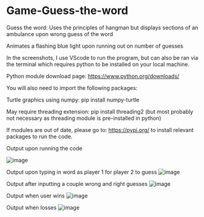 # Game-Guess-the-word

Guess the word:
Uses the principles of hangman but displays sections of an ambulance upon wrong guess of the word 

Animates a flashing blue light upon running out on number of guesses

In the screenshots, I use VScode to run the program, but can also be ran via the terminal which requires python to be installed on your local machine. 

Python module download page:  https://www.python.org/downloads/

You will also need to import the following packages: 

Turtle graphics using numpy: pip install numpy-turtle 

May require threading extension: pip install threading2  (but most probably not necessary as threading module is pre-installed in python)

If modules are out of date, please go to: https://pypi.org/ to install relevant packages to run the code. 

Output upon running the code

![image](https://user-images.githubusercontent.com/65728188/150638434-69b6edbd-9eaa-4afb-9e0a-9f2d37e6f130.png)

Output upon typing in word as player 1 for player 2 to guess
![image](https://user-images.githubusercontent.com/65728188/150638856-c35b9a2a-be3f-42a6-ad90-6f67dd327d0b.png)

Output after inputting a couple wrong and right guesses 
![image](https://user-images.githubusercontent.com/65728188/150638941-3eebf3f8-e564-4073-ba9b-9f69d2573f1c.png)

Output when user wins 
![image](https://user-images.githubusercontent.com/65728188/150638986-3980359a-1123-4e7e-9cc2-7c25fd25abe4.png)

Output when losses 
![image](https://user-images.githubusercontent.com/65728188/150639048-049d5b26-296a-46e3-9f03-da6122bb4a3b.png)
